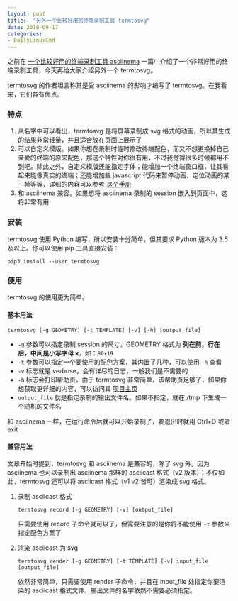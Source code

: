 ```yaml
---
layout: post
title:  "另外一个比较好用的终端录制工具 termtosvg"
data: 2018-09-17
categories:
- DailyLinuxCmd
---
```


之前在 [一个比较好用的终端录制工具 asciinema](/dailylinuxcmd/2018/05/15/Terminal-Recorder-Asciinema/) 一篇中介绍了一个非常好用的终端录制工具，今天再给大家介绍另外一个 termtosvg。

termtosvg 的作者坦言称其是受 asciinema 的影响才编写了 termtosvg。在我看来，它们各有优点。

### 特点

1. 从名字中可以看出，termtosvg 是将屏幕录制成 svg 格式的动画，所以其生成的结果非常轻量，并且适合放在页面上展示了
2. 可以自定义模版。如果你想在录制时临时修改终端配色，而又不想更换掉自己亲爱的终端的原来配色，那这个特性对你很有用，不过我觉得很多时候都用不到吧。除此之外，自定义模版还能指定字体；能增加一个终端窗口框，让其看起来能像真实的终端；还能增加些 javascript 代码来暂停动画、定位动画的某一帧等等，详细的内容可以参考 [这个手册](https://github.com/nbedos/termtosvg/blob/master/man/termtosvg-template.md)
3. 和 asciinema 兼容。如果想将 asciinema 录制的 session 嵌入到页面中，这将非常有用

### 安装

termtosvg 使用 Python 编写，所以安装十分简单，但其要求 Python 版本为 3.5 及以上。你可以使用 pip 工具直接安装：

```
pip3 install --user termtosvg
```

### 使用

termtosvg 的使用更为简单。

#### 基本用法

```
termtosvg [-g GEOMETRY] [-t TEMPLATE] [-v] [-h] [output_file]
```

- `-g` 参数可以指定录制 session 的尺寸，GEOMETRY 格式为 **列在前，行在后，中间是小写字母 x**，如：`80x19`
- `-t` 参数可以指定一个要使用的配色方案，其内置了几种，可以使用 `-h` 查看
- `-v` 标志就是 verbose，会有详尽的日志，一般我们是不需要的
- `-h` 标志会打印帮助页，由于 termtosvg 非常简单，该帮助页足够了，如果你想获取更详细的内容，可以访问其 [项目主页](https://nbedos.github.io/termtosvg/)
- `output_file` 就是指定录制的输出文件名。如果不指定，就在 /tmp 下生成一个随机的文件名

和 asciinema 一样，在运行命令后就可以开始录制了，要退出时就用 Ctrl+D 或者 exit

#### 兼容用法

文章开始时提到，termtosvg 和 asciinema 是兼容的，除了 svg 外，因为 asciinema 也可以录制出 asciinema 那样的 asciicast 格式（v2 版本）；不仅如此，termtosvg 还可以将 asciicast 格式（v1 v2 皆可）渲染成 svg 格式。

1. 录制 asciicast 格式

    ```
    termtosvg record [-g GEOMETRY] [-v] [output_file]
    ```
    只需要使用 record 子命令就可以了，但需要注意的是你将不能使用 `-t` 参数来指定配色方案了

2. 渲染 asciicast 为 svg

    ```
    termtosvg render [-g GEOMETRY] [-t TEMPLATE] [-v] input_file [output_file]
    ```
    依然非常简单，只需要使用 render 子命令，并且在 input_file 处指定你要渲染的 asciicast 格式文件，输出文件的名字依然不需要必须指定。

